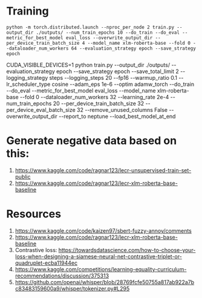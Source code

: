 # Training
```
python -m torch.distributed.launch --nproc_per_node 2 train.py --output_dir ./outputs/ --num_train_epochs 10 --do_train --do_eval --metric_for_best_model eval_loss --overwrite_output_dir --per_device_train_batch_size 4 --model_name xlm-roberta-base --fold 0 --dataloader_num_workers 64 --evaluation_strategy epoch --save_strategy epoch
```

 CUDA_VISIBLE_DEVICES=1 python train.py --output_dir ./outputs/ --evaluation_strategy epoch --save_strategy epoch --save_total_limit 2 --logging_strategy steps --logging_steps 20 --fp16 --warmup_ratio 0.1 --lr_scheduler_type cosine --adam_eps 1e-6 --optim adamw_torch --do_train --do_eval --metric_for_best_model eval_loss  --model_name xlm-roberta-base --fold 0 --dataloader_num_workers 32 --learning_rate 2e-4  --num_train_epochs 20 --per_device_train_batch_size 32 --per_device_eval_batch_size 32 --remove_unused_columns False --overwrite_output_dir --report_to neptune --load_best_model_at_end


# Generate negative data based on this:
1. https://www.kaggle.com/code/ragnar123/lecr-unsupervised-train-set-public
2. https://www.kaggle.com/code/ragnar123/lecr-xlm-roberta-base-baseline

# Resources
1. https://www.kaggle.com/code/kaizen97/sbert-fuzzy-annoy/comments
2. https://www.kaggle.com/code/ragnar123/lecr-xlm-roberta-base-baseline
3. Contrastive loss: https://towardsdatascience.com/how-to-choose-your-loss-when-designing-a-siamese-neural-net-contrastive-triplet-or-quadruplet-ecba11944ec
4. https://www.kaggle.com/competitions/learning-equality-curriculum-recommendations/discussion/375313
5. https://github.com/openai/whisper/blob/28769fcfe50755a817ab922a7bc83483159600a9/whisper/tokenizer.py#L295